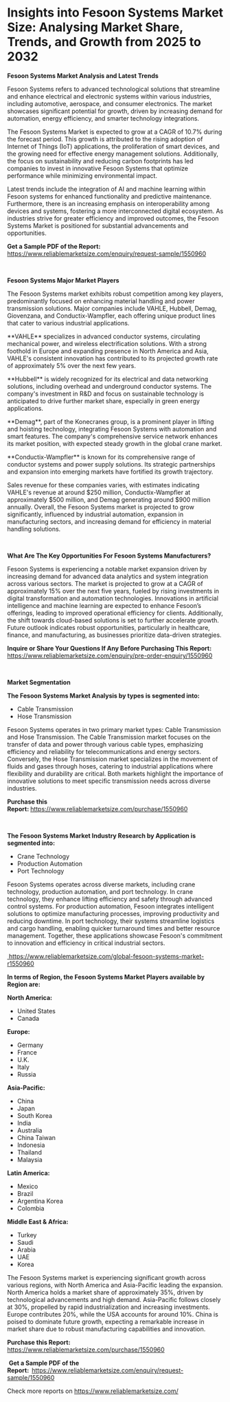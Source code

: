 <p><h1>Insights into Fesoon Systems Market Size: Analysing Market Share, Trends, and Growth from 2025 to 2032</h1></p><p><strong>Fesoon Systems Market Analysis and Latest Trends</strong></p>
<p><p>Fesoon Systems refers to advanced technological solutions that streamline and enhance electrical and electronic systems within various industries, including automotive, aerospace, and consumer electronics. The market showcases significant potential for growth, driven by increasing demand for automation, energy efficiency, and smarter technology integrations.</p><p>The Fesoon Systems Market is expected to grow at a CAGR of 10.7% during the forecast period. This growth is attributed to the rising adoption of Internet of Things (IoT) applications, the proliferation of smart devices, and the growing need for effective energy management solutions. Additionally, the focus on sustainability and reducing carbon footprints has led companies to invest in innovative Fesoon Systems that optimize performance while minimizing environmental impact. </p><p>Latest trends include the integration of AI and machine learning within Fesoon systems for enhanced functionality and predictive maintenance. Furthermore, there is an increasing emphasis on interoperability among devices and systems, fostering a more interconnected digital ecosystem. As industries strive for greater efficiency and improved outcomes, the Fesoon Systems Market is positioned for substantial advancements and opportunities.</p></p>
<p><strong>Get a Sample PDF of the Report:&nbsp;</strong> <a href="https://www.reliablemarketsize.com/enquiry/request-sample/1550960?utm_campaign=2395&utm_medium=2&utm_source=Github&utm_content=ia&utm_term=27022025&utm_id=fesoon-systems">https://www.reliablemarketsize.com/enquiry/request-sample/1550960</a></p>
<p>&nbsp;</p>
<p><strong>Fesoon Systems Major Market Players</strong></p>
<p><p>The Fesoon Systems market exhibits robust competition among key players, predominantly focused on enhancing material handling and power transmission solutions. Major companies include VAHLE, Hubbell, Demag, Giovenzana, and Conductix-Wampfler, each offering unique product lines that cater to various industrial applications.</p><p>**VAHLE** specializes in advanced conductor systems, circulating mechanical power, and wireless electrification solutions. With a strong foothold in Europe and expanding presence in North America and Asia, VAHLE's consistent innovation has contributed to its projected growth rate of approximately 5% over the next few years.</p><p>**Hubbell** is widely recognized for its electrical and data networking solutions, including overhead and underground conductor systems. The company's investment in R&D and focus on sustainable technology is anticipated to drive further market share, especially in green energy applications.</p><p>**Demag**, part of the Konecranes group, is a prominent player in lifting and hoisting technology, integrating Fesoon Systems with automation and smart features. The company's comprehensive service network enhances its market position, with expected steady growth in the global crane market.</p><p>**Conductix-Wampfler** is known for its comprehensive range of conductor systems and power supply solutions. Its strategic partnerships and expansion into emerging markets have fortified its growth trajectory.</p><p>Sales revenue for these companies varies, with estimates indicating VAHLE's revenue at around $250 million, Conductix-Wampfler at approximately $500 million, and Demag generating around $900 million annually. Overall, the Fesoon Systems market is projected to grow significantly, influenced by industrial automation, expansion in manufacturing sectors, and increasing demand for efficiency in material handling solutions.</p></p>
<p>&nbsp;</p>
<p><strong>What Are The Key Opportunities For Fesoon Systems Manufacturers?</strong></p>
<p><p>Fesoon Systems is experiencing a notable market expansion driven by increasing demand for advanced data analytics and system integration across various sectors. The market is projected to grow at a CAGR of approximately 15% over the next five years, fueled by rising investments in digital transformation and automation technologies. Innovations in artificial intelligence and machine learning are expected to enhance Fesoon’s offerings, leading to improved operational efficiency for clients. Additionally, the shift towards cloud-based solutions is set to further accelerate growth. Future outlook indicates robust opportunities, particularly in healthcare, finance, and manufacturing, as businesses prioritize data-driven strategies.</p></p>
<p><strong>Inquire or Share Your Questions If Any Before Purchasing This Report:</strong> <a href="https://www.reliablemarketsize.com/enquiry/pre-order-enquiry/1550960?utm_campaign=2395&utm_medium=2&utm_source=Github&utm_content=ia&utm_term=27022025&utm_id=fesoon-systems">https://www.reliablemarketsize.com/enquiry/pre-order-enquiry/1550960</a></p>
<p>&nbsp;</p>
<p><strong>Market Segmentation</strong></p>
<p><strong>The Fesoon Systems Market Analysis by types is segmented into:</strong></p>
<p><ul><li>Cable Transmission</li><li>Hose Transmission</li></ul></p>
<p><p>Fesoon Systems operates in two primary market types: Cable Transmission and Hose Transmission. The Cable Transmission market focuses on the transfer of data and power through various cable types, emphasizing efficiency and reliability for telecommunications and energy sectors. Conversely, the Hose Transmission market specializes in the movement of fluids and gases through hoses, catering to industrial applications where flexibility and durability are critical. Both markets highlight the importance of innovative solutions to meet specific transmission needs across diverse industries.</p></p>
<p><strong>Purchase this Report:&nbsp;</strong><a href="https://www.reliablemarketsize.com/purchase/1550960?utm_campaign=2395&utm_medium=2&utm_source=Github&utm_content=ia&utm_term=27022025&utm_id=fesoon-systems">https://www.reliablemarketsize.com/purchase/1550960</a></p>
<p>&nbsp;</p>
<p><strong>The Fesoon Systems Market Industry Research by Application is segmented into:</strong></p>
<p><ul><li>Crane Technology</li><li>Production Automation</li><li>Port Technology</li></ul></p>
<p><p>Fesoon Systems operates across diverse markets, including crane technology, production automation, and port technology. In crane technology, they enhance lifting efficiency and safety through advanced control systems. For production automation, Fesoon integrates intelligent solutions to optimize manufacturing processes, improving productivity and reducing downtime. In port technology, their systems streamline logistics and cargo handling, enabling quicker turnaround times and better resource management. Together, these applications showcase Fesoon's commitment to innovation and efficiency in critical industrial sectors.</p></p>
<p><a href="https://www.reliablemarketsize.com/global-fesoon-systems-market-r1550960?utm_campaign=2395&utm_medium=2&utm_source=Github&utm_content=ia&utm_term=27022025&utm_id=fesoon-systems">&nbsp;https://www.reliablemarketsize.com/global-fesoon-systems-market-r1550960</a></p>
<p><strong>In terms of Region, the Fesoon Systems Market Players available by Region are:</strong></p>
<p>
    <p> <strong> North America: </strong>
        <ul>
            <li>United States</li>
            <li>Canada</li>
        </ul>
        </p> 
    <p> <strong> Europe: </strong>
        <ul>
            <li>Germany</li>
            <li>France</li>
            <li>U.K.</li>
            <li>Italy</li>
            <li>Russia</li>
        </ul>
        </p> 
    <p> <strong> Asia-Pacific: </strong>
        <ul>
            <li>China</li>
            <li>Japan</li>
            <li>South Korea</li>
            <li>India</li>
            <li>Australia</li>
            <li>China Taiwan</li>
            <li>Indonesia</li>
            <li>Thailand</li>
            <li>Malaysia</li>
        </ul>
        </p> 
    <p> <strong> Latin America: </strong>
        <ul>
            <li>Mexico</li>
            <li>Brazil</li>
            <li>Argentina Korea</li>
            <li>Colombia</li>
        </ul>
        </p> 
    <p> <strong> Middle East & Africa: </strong>
        <ul>
            <li>Turkey</li>
            <li>Saudi</li>
            <li>Arabia</li>
            <li>UAE</li>
            <li>Korea</li>
        </ul>
    </p>
    </p>
<p><p>The Fesoon Systems market is experiencing significant growth across various regions, with North America and Asia-Pacific leading the expansion. North America holds a market share of approximately 35%, driven by technological advancements and high demand. Asia-Pacific follows closely at 30%, propelled by rapid industrialization and increasing investments. Europe contributes 20%, while the USA accounts for around 10%. China is poised to dominate future growth, expecting a remarkable increase in market share due to robust manufacturing capabilities and innovation.</p></p>
<p><strong>Purchase this Report: </strong><a href="https://www.reliablemarketsize.com/purchase/1550960?utm_campaign=2395&utm_medium=2&utm_source=Github&utm_content=ia&utm_term=27022025&utm_id=fesoon-systems">https://www.reliablemarketsize.com/purchase/1550960</a></p>
<p>&nbsp;<strong>Get a Sample PDF of the Report:&nbsp;&nbsp;</strong><a href="https://www.reliablemarketsize.com/enquiry/request-sample/1550960?utm_campaign=2395&utm_medium=2&utm_source=Github&utm_content=ia&utm_term=27022025&utm_id=fesoon-systems">https://www.reliablemarketsize.com/enquiry/request-sample/1550960</a></p>
<p><strong></strong></p>
<p>Check more reports on <a href="https://www.reliablemarketsize.com/?utm_campaign=2395&utm_medium=2&utm_source=Github&utm_content=ia&utm_term=27022025&utm_id=fesoon-systems">https://www.reliablemarketsize.com/</a></p>